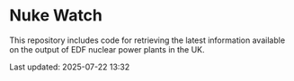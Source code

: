 # Nuke Watch

This repository includes code for retrieving the latest information available on the output of EDF nuclear power plants in the UK.

Last updated: 2025-07-22 13:32